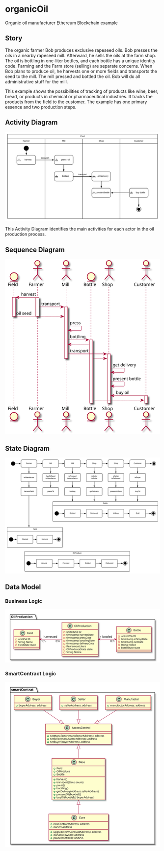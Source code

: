 # organicOil
Organic oil manufacturer Ethereum Blockchain example

## Story
The organic farmer Bob produces exclusive rapeseed oils.  Bob presses the oils in a nearby rapeseed mill. Afterward, he sells the oils at the farm shop.   The oil is bottling in one-liter bottles, and each bottle has a unique identity code. Farming and the Farm store (selling) are separate concerns.  When Bob plans to produce oil, he harvests one or more fields and transports the seed to the mill. The mill pressed and bottled the oil. Bob will do all administrative stuff for the mill.

This example shows the possibilities of tracking of products like wine, beer, bread, or products in chemical or pharmaceutical industries. It tracks the products from the field to the customer. The example has one primary essence and two production steps.

## Activity Diagram
![AcitivityDiagram](images/ActivityDiagram.svg)

This Activity Diagram identifies the main activities for each actor in the oil production process.

## Sequence Diagram
![AcitivityDiagram](images/SequenceDiagram.svg)

## State Diagram
![AcitivityDiagram](images/StateDiagram.svg)

## Data Model

### Business Logic

![AcitivityDiagram](images/DataModelBusinessModel.svg)
### SmartContract Logic

![AcitivityDiagram](images/DataModelSmartContract.svg)